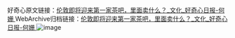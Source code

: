好奇心原文链接：[伦敦即将迎来第一家茶吧，里面卖什么？_文化_好奇心日报-何姗 ](https://www.qdaily.com/articles/11503.html)
WebArchive归档链接：[伦敦即将迎来第一家茶吧，里面卖什么？_文化_好奇心日报-何姗 ](http://web.archive.org/web/20161117022938/http://www.qdaily.com:80/articles/11503.html)
![image](http://ww3.sinaimg.cn/large/007d5XDply1g3wa87ztk2j30u03di7wh)